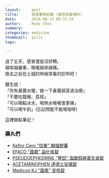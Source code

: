 ```yaml
---
layout:     post
title:      感冒藥物紀錄 (嘉恩耳鼻喉科)
date:       2018-08-13 09:37:19
author:     Mike Chen
summary:    
categories: medicine
thumbnail:  pills
tags:

---
```


過了五天，感冒還是沒好轉。<br>
越咳越嚴重，喉嚨越來越痛。<br>
換去之前在土城的時候常看的診所吧！<br>


醫生說：<br>
「你有鼻竇炎喔，做一下鼻竇超音波治療」<br>
「不要吃龍眼、荔枝」<br>
「可以喝點冰水，喝熱水喉嚨會更痛」<br>
「可以喝牛奶」(忘記問能不能喝咖啡)<br>

這裡做點筆記！

### 藥丸們

* [Keflor Cero "信東" 賜福膠囊](https://drugs.olc.tw/drugs/view/549293e9-3108-456e-8505-1cffd38a10d1)
* [EFACO "國嘉" 益化咳錠](https://drugs.olc.tw/drugs/view/549293de-9074-4abd-a948-1cffd38a10d1)
* [PSEUDOEPHEDRINE "豐田" 塩酸假麻黃生僉錠](https://drugs.olc.tw/drugs/view/549293d5-5d78-46d7-b17a-1cffd38a10d1)
* [ACETAMINOPHEN 達德士安痛錠](https://kb.commonhealth.com.tw/drugs/21879.html)
* [Medicon KJ "國嘉" 安咳錠](http://www.kojar.com.tw/products.php?t=S000088_8)